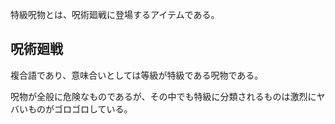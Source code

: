 特級呪物とは、呪術廻戦に登場するアイテムである。

## 呪術廻戦

複合語であり、意味合いとしては等級が特級である呪物である。

呪物が全般に危険なものであるが、その中でも特級に分類されるものは激烈にヤバいものがゴロゴロしている。
